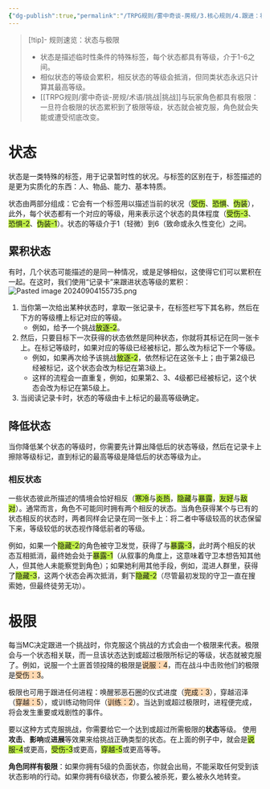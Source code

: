 ```yaml
---
{"dg-publish":true,"permalink":"/TRPG规则/雾中奇谈-房规/3.核心规则/4.跟进：状态与极限/"}
---
```


>[!tip]- 规则速览：状态与极限
>- 状态是描述临时性条件的特殊标签，每个状态都具有等级，介于1-6之间。
>- 相似状态的等级会累积，相反状态的等级会抵消，但同类状态永远只计算其最高等级。
>- [[TRPG规则/雾中奇谈-房规/术语/挑战\|挑战]]与玩家角色都具有极限：一旦符合极限的状态累积到了极限等级，状态就会被克服，角色就会失能或遭受彻底改变。
# 状态
状态是一类特殊的标签，用于记录暂时性的状况。与标签的区别在于，标签描述的是更为实质化的东西：人、物品、能力、基本特质。

状态由两部分组成：它会有一个标签用以描述当前的状况（<span style="background:#bfef45">受伤</span>、<span style="background:#bfef45">恐惧</span>、<span style="background:#bfef45">伪装</span>），此外，每个状态都有一个对应的等级，用来表示这个状态的具体程度（<span style="background:#bfef45">受伤-3</span>、<span style="background:#bfef45">恐惧-2</span>、<span style="background:#bfef45">伪装-1</span>）。状态的等级介于1（轻微）到6（致命或永久性变化）之间。
## 累积状态
有时，几个状态可能描述的是同一种情况，或是足够相似，这使得它们可以累积在一起。在这时，我们使用“记录卡”来跟进状态等级的累积：![Pasted image 20240904155735.png](/img/user/TRPG%E8%A7%84%E5%88%99/%E9%9B%BE%E4%B8%AD%E5%A5%87%E8%B0%88-%E6%88%BF%E8%A7%84/%E7%B4%A0%E6%9D%90/Pasted%20image%2020240904155735.png)
1. 当你第一次给出某种状态时，拿取一张记录卡，在标签栏写下其名称，然后在下方的等级槽上标记对应的等级。
	* 例如，给予一个挑战<span style="background:#bfef45">放逐-2</span>。
2. 然后，只要目标下一次获得的状态依然是同种状态，你就将其标记在同一张卡上。在标记等级时，如果对应的等级已经被标记，那么改为标记下一个等级。
	- 例如，如果再次给予该挑战<span style="background:#bfef45">放逐-2</span>，依然标记在这张卡上；由于第2级已经被标记，这个状态会改为标记在第3级上。
	- 这样的流程会一直重复，例如，如果第2、3、4级都已经被标记，这个状态会改为标记在第5级上。
3. 当阅读记录卡时，状态的等级由卡上标记的最高等级确定。
## 降低状态
当你降低某个状态的等级时，你需要先计算出降低后的状态等级，然后在记录卡上擦除等级标记，直到标记的最高等级是降低后的状态等级为止。
### 相反状态
一些状态彼此所描述的情境会恰好相反（<span style="background:#bfef45">寒冷</span>与<span style="background:#bfef45">炎热</span>，<span style="background:#bfef45">隐藏</span>与<span style="background:#bfef45">暴露</span>，<span style="background:#bfef45">友好</span>与<span style="background:#bfef45">敌对</span>）。通常而言，角色不可能同时拥有两个相反的状态。当角色获得某个与已有的状态相反的状态时，两者同样会记录在同一张卡上：将二者中等级较高的状态保留下来，等级较低的状态视作降低前者的等级。

例如，如果一个<span style="background:#bfef45">隐藏-2</span>的角色被守卫发觉，获得了与<span style="background:#bfef45">暴露-3</span>，此时两个相反的状态互相抵消，最终她会处于<span style="background:#bfef45">暴露-1</span>（从叙事的角度上，这意味着守卫本想告知其他人，但其他人未能察觉到角色）；如果她利用其他手段，例如，混进人群里，获得了<span style="background:#bfef45">隐藏-3</span>，这两个状态会再次抵消，剩下<span style="background:#bfef45">隐藏-2</span>（尽管最初发现的守卫一直在搜索她，但最终徒劳无功）。
# 极限
每当MC决定跟进一个挑战时，你克服这个挑战的方式会由一个极限来代表。极限会与一个状态相关联，而一旦该状态达到或超过极限所标记的等级，状态就被克服了。例如，说服一个土匪首领投降的极限是<span style="background:#ffd8b1">说服：4</span>，而在战斗中击败他们的极限是<span style="background:#ffd8b1">受伤：3</span>。

极限也可用于跟进任何进程：唤醒邪恶石圈的仪式进度（<span style="background:#ffd8b1">完成：3</span>），穿越沼泽（<span style="background:#ffd8b1">穿越：5</span>），或训练动物同伴（<span style="background:#ffd8b1">训练：2</span>）。当达到或超过极限时，进程便完成，将会发生重要或戏剧性的事件。

要以这种方式克服挑战，你需要给它一个达到或超过所需极限的**状态**等级。 使用**攻击**、**影响**或**进展**等效果来给挑战正确类型的状态。在上面的例子中，就会是<span style="background:#bfef45">说服-4</span>或更高，<span style="background:#bfef45">受伤-3</span>或更高，<span style="background:#bfef45">穿越-5</span>或更高等等。

**角色同样有极限**：如果你拥有5级的负面状态，你就会出局，不能采取任何受到该状态影响的行动。如果你拥有6级状态，你要么被杀死，要么被永久地转变。
